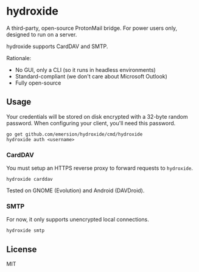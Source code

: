 # hydroxide

A third-party, open-source ProtonMail bridge. For power users only, designed to
run on a server.

hydroxide supports CardDAV and SMTP.

Rationale:

* No GUI, only a CLI (so it runs in headless environments)
* Standard-compliant (we don't care about Microsoft Outlook)
* Fully open-source

## Usage

Your credentials will be stored on disk encrypted with a 32-byte random
password. When configuring your client, you'll need this password.

```shell
go get github.com/emersion/hydroxide/cmd/hydroxide
hydroxide auth <username>
```

### CardDAV

You must setup an HTTPS reverse proxy to forward requests to `hydroxide`.

```shell
hydroxide carddav
```

Tested on GNOME (Evolution) and Android (DAVDroid).

### SMTP

For now, it only supports unencrypted local connections.

```shell
hydroxide smtp
```

## License

MIT
